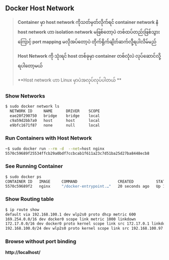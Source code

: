## Docker Host Network

> **Container မှာ host network ကိုသတ်မှတ်လိုက်ရင် container network နဲံ host network ဟာ isolation network မဖြစ်တော့ပဲ  တစ်ထပ်တည်းဖြစ်သွားကြောင့် port mapping မလိုအပ်တော့ပဲ တိုက်ရိုက်ချိတ်ဆက်လို့်ရပါလိမ်မည်**
>
> **Host Network ကို သုံးရင် host တစ်ခုမှာ container တစ်လုံးပဲ လုပ်ဆောင်လို့ရပါတော့မယ်**
>
> **Host network ဟာ Linux မှာပဲအလုပ်လုပ်ပါတယ်  **
>
> 



### Show Networks

```bash
$ sudo docker network ls
  NETWORK ID     NAME      DRIVER    SCOPE
  eae20f290750   bridge    bridge    local
  c9a59d2bb7a9   host      host      local
  e9bfc1671f87   none      null      local
```



### Run  Containers with Host Network

 ```bash
~$ sudo docker run --rm -d  --net=host nginx
5570c59689f25534ffcb29a0bdf7ccbcab1f611a23c7d51ba25d27ba8448ecb8
 ```



### See Running Container

```bash
$ sudo docker ps 
CONTAINER ID   IMAGE     COMMAND                  CREATED          STATUS          PORTS     NAMES
5570c59689f2   nginx     "/docker-entrypoint.…"   20 seconds ago   Up 18 seconds             cranky_dubinsky
```



###  Show  Routing table

```bash
$ ip route show
default via 192.168.100.1 dev wlp2s0 proto dhcp metric 600 
169.254.0.0/16 dev docker0 scope link metric 1000 linkdown 
172.17.0.0/16 dev docker0 proto kernel scope link src 172.17.0.1 linkdown 
192.168.100.0/24 dev wlp2s0 proto kernel scope link src 192.168.100.97 metric 600 
```



### Browse without port binding

**http://localhost/**  



